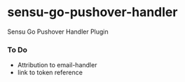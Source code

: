 # sensu-go-pushover-handler
Sensu Go Pushover Handler Plugin

### To Do
* Attribution to email-handler
* link to token reference

